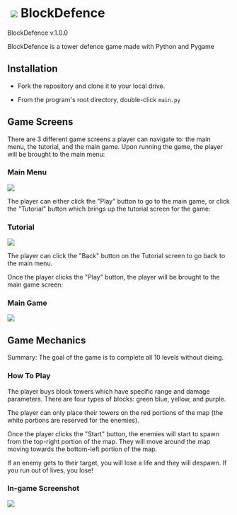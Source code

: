 # <img src="http://s33.postimg.org/azs8d275r/logo.png" hspace="7" >BlockDefence</img>

BlockDefence v.1.0.0

BlockDefence is a tower defence game made with Python and Pygame

## Installation ##

+ Fork the repository and clone it to your local drive.

+ From the program's root directory, double-click `main.py`


## Game Screens ##

There are 3 different game screens a player can navigate to: the main menu, the tutorial, and the main game. Upon running the game, the player will be brought to the main menu:

### Main Menu ###

![](http://s33.postimg.org/u2pt11qrj/blockdefence_main_menu.png)

The player can either click the "Play" button to go to the main game, or click the "Tutorial" button which brings up the tutorial screen for the game:

### Tutorial ###

![](http://s33.postimg.org/mizze5kn3/blockdefence_tutorial.png)

The player can click the "Back" button on the Tutorial screen to go back to the main menu. 

Once the player clicks the "Play" button, the player will be brought to the main game screen:

### Main Game ###

![](http://s33.postimg.org/te9p76y0v/blockdefence_main_game.png)

## Game Mechanics ##

Summary: The goal of the game is to complete all 10 levels without dieing. 

### How To Play ##

The player buys block towers which have specific range and damage parameters. There are four types of blocks: green blue, yellow, and purple.

The player can only place their towers on the red portions of the map (the white portions are reserved for the enemies).

Once the player clicks the "Start" button, the enemies will start to spawn from the top-right portion of the map. They will move around the map moving towards the bottom-left portion of the map.

If an enemy gets to their target, you will lose a life and they will despawn. If you run out of lives, you lose!

### In-game Screenshot ###

![](http://s33.postimg.org/bz9hfw91b/blockdefence_in_game.png)
